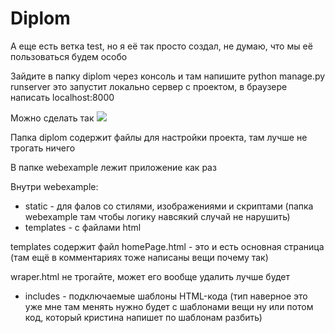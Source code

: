 # Diplom
А еще есть ветка test, но я её так просто создал, не думаю, что мы её пользоваться будем особо

Зайдите в папку diplom через консоль и там напишите python manage.py runserver это запустит локально сервер с проектом, в браузере написать localhost:8000

Можно сделать так
![](https://puu.sh/FGxlF/7125a3c4bf.png)

Папка diplom содержит файлы для настройки проекта, там лучше не трогать ничего

В папке webexample лежит приложение как раз

Внутри webexample:
* static - для фалов со стилями, изображениями и скриптами (папка webexample там чтобы логику навсякий случай не нарушить)
* templates - с файлами html

templates содержит файл homePage.html - это и есть основная страница (там ещё в комментариях тоже написаны вещи почему так)

wraper.html не трогайте, может его вообще удалить лучше будет

* includes - подключаемые шаблоны  HTML-кода (тип наверное это уже мне там менять нужно будет с шаблонами вещи ну или потом код, который кристина напишет по шаблонам разбить)

